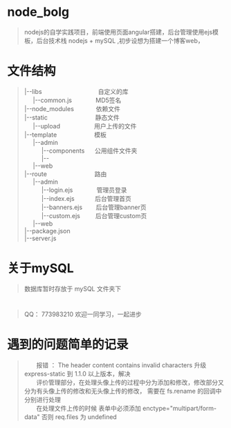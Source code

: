 # node_bolg

> nodejs的自学实践项目，前端使用页面angular搭建，后台管理使用ejs模板，后台技术栈 nodejs + mySQL ,初步设想为搭建一个博客web，

# 文件结构
><div>|--libs &nbsp; &nbsp; &nbsp; &nbsp; &nbsp; &nbsp; &nbsp; &nbsp; &nbsp; &nbsp;<span style="white-space:pre">  </span>&nbsp; &nbsp; &nbsp; &nbsp; &nbsp; &nbsp;自定义的库</div><div>&nbsp; &nbsp; &nbsp;|--common.js &nbsp; &nbsp; &nbsp; &nbsp; &nbsp; &nbsp; &nbsp;MD5签名</div><div>|--node_modules &nbsp; &nbsp; &nbsp; &nbsp; &nbsp; &nbsp; 依赖文件</div><div>|--static &nbsp; &nbsp; &nbsp; &nbsp; &nbsp; &nbsp; &nbsp; &nbsp; &nbsp; &nbsp; &nbsp; &nbsp; &nbsp; &nbsp;静态文件</div><div>&nbsp; &nbsp; &nbsp;|--upload &nbsp; &nbsp; &nbsp; &nbsp; &nbsp; &nbsp; &nbsp; &nbsp; &nbsp; &nbsp;用户上传的文件</div><div>|--template &nbsp; &nbsp; &nbsp; &nbsp; &nbsp; &nbsp; &nbsp; &nbsp; &nbsp; &nbsp; &nbsp;模板</div><div>&nbsp; &nbsp; &nbsp;|--admin</div><div>&nbsp; &nbsp; &nbsp; &nbsp; &nbsp; |--components &nbsp; &nbsp; &nbsp;公用组件文件夹</div><div>&nbsp; &nbsp; &nbsp; &nbsp; &nbsp; |--</div><div>&nbsp; &nbsp; &nbsp;|--web</div><div>|--route &nbsp; &nbsp; &nbsp; &nbsp; &nbsp; &nbsp; &nbsp; &nbsp; &nbsp; &nbsp; &nbsp; &nbsp; &nbsp; &nbsp;路由</div><div>&nbsp; &nbsp; &nbsp;|--admin</div><div>&nbsp; &nbsp; &nbsp; &nbsp; &nbsp; |--login.ejs &nbsp; &nbsp;<span style="white-space:pre">  </span>&nbsp; &nbsp; &nbsp; &nbsp; 管理员登录&nbsp;</div><div>&nbsp; &nbsp; &nbsp; &nbsp; &nbsp; |--index.ejs &nbsp; &nbsp; &nbsp; &nbsp; &nbsp; &nbsp;后台管理首页</div><div>&nbsp; &nbsp; &nbsp; &nbsp; &nbsp; |--banners.ejs &nbsp; &nbsp; &nbsp; &nbsp;后台管理banner页</div><div>&nbsp; &nbsp; &nbsp; &nbsp; &nbsp; |--custom.ejs &nbsp; &nbsp; &nbsp; &nbsp; 后台管理custom页</div><div>&nbsp; &nbsp; &nbsp;|--web</div><div>|--package.json</div><div>|--server.js</div>


# 关于mySQL

> 数据库暂时存放于 mySQL 文件夹下 

#
> QQ： 773983210
> 欢迎一同学习，一起进步

# 遇到的问题简单的记录
> &nbsp; &nbsp; &nbsp; &nbsp;报错 ： The header content contains invalid characters  升级 express-static 到 1.1.0 以上版本，解决<br />
> &nbsp; &nbsp; &nbsp; &nbsp;评价管理部分，在处理头像上传的过程中分为添加和修改，修改部分又分为有头像上传的修改和无头像上传的修改， 需要在 fs.rename 的回调中分别进行处理 <br />
> &nbsp; &nbsp; &nbsp; &nbsp;在处理文件上传的时候 表单中必须添加 enctype="multipart/form-data" 否则 req.files 为 undefined